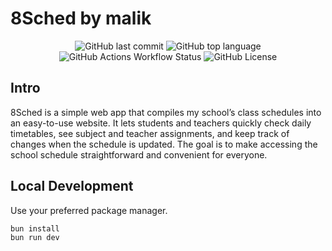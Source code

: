 # 8Sched by malik

<div align="center" markdown="1">
  
  ![GitHub last commit](https://img.shields.io/github/last-commit/velolib/8sched)
  ![GitHub top language](https://img.shields.io/github/languages/top/velolib/8sched)
  ![GitHub Actions Workflow Status](https://img.shields.io/github/actions/workflow/status/velolib/8sched/deploy.yml?branch=main)
  ![GitHub License](https://img.shields.io/github/license/velolib/8sched)
  
</div>

## Intro

8Sched is a simple web app that compiles my school’s class schedules into an easy-to-use website. It lets students and teachers quickly check daily timetables, see subject and teacher assignments, and keep track of changes when the schedule is updated. The goal is to make accessing the school schedule straightforward and convenient for everyone.

## Local Development

Use your preferred package manager.

```sh
bun install
bun run dev
```
